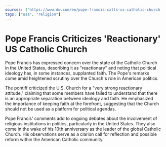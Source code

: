 ```yaml
---
sources: ["https://www.dw.com/en/pope-francis-calls-us-catholic-church-reactionary/a-66647198", "https://news.yahoo.com/pope-francis-laments-reactionary-politicised-092133967.html"]
tags: ["usa", "religion"]
---
```

# Pope Francis Criticizes 'Reactionary' US Catholic Church

Pope Francis has expressed concern over the state of the Catholic Church in the United States, describing it as "reactionary" and noting that political ideology has, in some instances, supplanted faith. The Pope's remarks come amid heightened scrutiny over the Church's role in American politics.

The pontiff criticized the U.S. Church for a "very strong reactionary attitude," claiming that some members have failed to understand that there is an appropriate separation between ideology and faith. He emphasized the importance of keeping faith at the forefront, suggesting that the Church should not be used as a platform for political agendas.

Pope Francis' comments add to ongoing debates about the involvement of religious institutions in politics, particularly in the United States. They also come in the wake of his 10th anniversary as the leader of the global Catholic Church. His observations serve as a clarion call for reflection and possible reform within the American Catholic community.